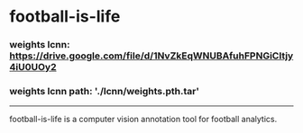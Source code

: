 # football-is-life

### weights lcnn: https://drive.google.com/file/d/1NvZkEqWNUBAfuhFPNGiCItjy4iU0UOy2
### weights lcnn path: './lcnn/weights.pth.tar'

----------------------------------------------
football-is-life is a computer vision annotation tool for football analytics. 

